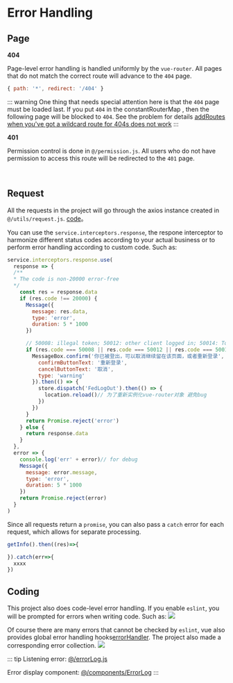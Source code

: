 # Error Handling

## Page
**404**

Page-level error handling is handled uniformly by the `vue-router`. All pages that do not match the correct route will advance to the `404` page.

```js
{ path: '*', redirect: '/404' }
```

::: warning
One thing that needs special attention here is that the `404` page must be loaded last. If you put `404` in the constantRouterMap , then the following page will be blocked to `404`. See the problem for details [addRoutes when you've got a wildcard route for 404s does not work](https://github.com/vuejs/vue-router/issues/1176)
:::

**401**

Permission control is done in `@/permission.js`. All users who do not have permission to access this route will be redirected to the `401` page.

<br/>

## Request
All the requests in the project will go through the axios instance created in `@/utils/request.js`. [code](https://github.com/PanJiaChen/vue-element-admin/blob/master/src/utils/request.js)。

You can use the `service.interceptors.response`, the respone interceptor to harmonize different status codes according to your actual business or to perform error handling according to custom code. Such as:

```js
service.interceptors.response.use(
  response => {
  /**
  * The code is non-20000 error-free
  */
    const res = response.data
    if (res.code !== 20000) {
      Message({
        message: res.data,
        type: 'error',
        duration: 5 * 1000
      })

      // 50008: illegal token; 50012: other client logged in; 50014: Token expired;
      if (res.code === 50008 || res.code === 50012 || res.code === 50014) {
        MessageBox.confirm('你已被登出，可以取消继续留在该页面，或者重新登录', '确定登出', {
          confirmButtonText: '重新登录',
          cancelButtonText: '取消',
          type: 'warning'
        }).then(() => {
          store.dispatch('FedLogOut').then(() => {
            location.reload()// 为了重新实例化vue-router对象 避免bug
          })
        })
      }
      return Promise.reject('error')
    } else {
      return response.data
    }
  },
  error => {
    console.log('err' + error)// for debug
    Message({
      message: error.message,
      type: 'error',
      duration: 5 * 1000
    })
    return Promise.reject(error)
  }
)
```

Since all requests return a `promise`, you can also pass a `catch` error for each request, which allows for separate processing.

```js
getInfo().then((res)=>{

}).catch(err=>{
  xxxx
})
```

## Coding

This project also does code-level error handling. If you enable `eslint`, you will be prompted for errors when writing code. Such as:
![](https://wpimg.wallstcn.com/b037f47c-1f7b-487f-bb05-32e7300767d2.png)

Of course there are many errors that cannot be checked by `eslint`, vue also provides global error handling hooks[errorHandler](https://vuejs.org/v2/api/#errorHandler). The project also made a corresponding error collection.
![](https://wpimg.wallstcn.com/360e4842-4db5-42d0-b078-f9a84a825546.gif)


::: tip
Listening error: [@/errorLog.js](https://github.com/PanJiaChen/vue-element-admin/blob/master/src/errorLog.js)

Error display component: [@/components/ErrorLog](https://github.com/PanJiaChen/vue-element-admin/blob/master/src/components/ErrorLog/index.vue)
:::

